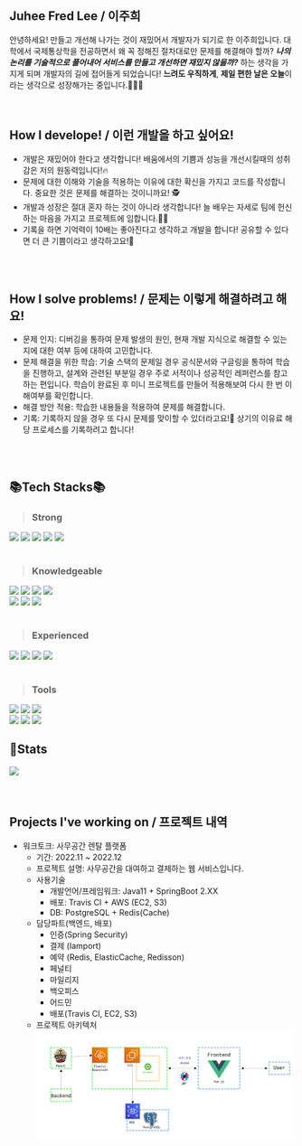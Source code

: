 ## Juhee Fred Lee / 이주희
안녕하세요! 만들고 개선해 나가는 것이 재밌어서 개발자가 되기로 한 이주희입니다.
대학에서 국제통상학을 전공하면서 왜 꼭 정해진 절차대로만 문제를 해결해야 할까? <b><i>나의 논리를 기술적으로 풀어내어 서비스를 만들고 개선하면 재밌지 않을까?</i></b> 하는 생각을 가지게 되며 개발자의 길에 접어들게 되었습니다! <b>느려도 우직하게</b>, <b>제일 편한 날은 오늘</b>이라는 생각으로 성장해가는 중입니다.💪💪💪
<br>
<br>
<br>

## How I develope! / 이런 개발을 하고 싶어요!
<ul>
    <li>개발은 재밌어야 한다고 생각합니다! 배움에서의 기쁨과 성능을 개선시킬때의 성취감은 저의 원동력입니다!🔥</li>
    <li>문제에 대한 이해와 기술을 적용하는 이유에 대한 확신을 가지고 코드를 작성합니다. 중요한 것은 문제를 해결하는 것이니까요! 🕵️</li>
    <li>개발과 성장은 절대 혼자 하는 것이 아니라 생각합니다! 늘 배우는 자세로 팀에 헌신하는 마음을 가지고 프로젝트에 임합니다.🙇‍♂️</li>
    <li>기록을 하면 기억력이 10배는 좋아진다고 생각하고 개발을 합니다! 공유할 수 있다면 더 큰 기쁨이라고 생각하고요!📝</li>
</ul>
<br />
<br />

## How I solve problems! / 문제는 이렇게 해결하려고 해요!
<ul>
    <li>문제 인지: 디버깅을 통하여 문제 발생의 원인, 현재 개발 지식으로 해결할 수 있는지에 대한 여부 등에 대하여 고민합니다.</li>
    <li>문제 해결을 위한 학습: 기술 스택의 문제일 경우 공식문서와 구글링을 통하여 학습을 진행하고, 설계와 관련된 부분일 경우 주로 서적이나 성공적인 레퍼런스를 참고하는 편입니다. 학습이 완료된 후 미니 프로젝트를 만들어 적용해보여 다시 한 번 이해여부를 확인합니다.</li>
    <li>해결 방안 적용: 학습한 내용들을 적용하여 문제를 해결합니다.</li>
    <li>기록: 기록하지 않을 경우 또 다시 문제를 맞이할 수 있더라고요!🤣 상기의 이유료 해당 프로세스를 기록하려고 합니다!</li>
</ul>
<br />
<br />

## :books:Tech Stacks:books:

> ### Strong
<div>
  <img src="https://img.shields.io/badge/Java-6DB33F?style=for-the-badge&logo=Java&logoColor=white">
  <img src="https://img.shields.io/badge/Spring Boot-6DB33F?style=for-the-badge&logo=Spring Boot&logoColor=white"/>
  <img src="https://img.shields.io/badge/JPA-6DB33F?style=for-the-badge&logo=JPA&logoColor=white"/>
  <img src="https://img.shields.io/badge/Oracle-F80000?style=for-the-badge&logo=Oracle&logoColor=white"/>
  <img src="https://img.shields.io/badge/PostgreSQL-4169E1?style=for-the-badge&logo=PostgreSQL&logoColor=white"/><br>
</div>
<br>

> ### Knowledgeable
<div>
  <img src="https://img.shields.io/badge/Spring Security-6DB33F?style=for-the-badge&logo=Spring Security&logoColor=white"/>
  <img src="https://img.shields.io/badge/MyBatis-000000?style=for-the-badge&logo=MyBatis&logoColor=red"/>
  <img src="https://img.shields.io/badge/Redis-DC382D?style=for-the-badge&logo=Redis&logoColor=white"/>
  <img src="https://img.shields.io/badge/Docker-2496ED?style=for-the-badge&logo=Docker&logoColor=white"/><br>
  <img src="https://img.shields.io/badge/Git-F05032?style=for-the-badge&logo=Git&logoColor=white"/>
  <img src="https://img.shields.io/badge/GitHub-181717?style=for-the-badge&logo=GitHub&logoColor=white"/>
  <img src="https://img.shields.io/badge/Iamport-4169E1?style=for-the-badge&logo=Iamport&logoColor=white"/><br>
</div>
<br>

> ### Experienced
<div>
  <img src="https://img.shields.io/badge/Redis-DC382D?style=for-the-badge&logo=Redis&logoColor=white"/>
  <img src="https://img.shields.io/badge/Amazon EC2-FF9900?style=for-the-badge&logo=Amazon EC2&logoColor=white"/>
  <img src="https://img.shields.io/badge/Amazon RDS-527FFF?style=for-the-badge&logo=Amazon RDS&logoColor=white"/>
  <img src="https://img.shields.io/badge/Tracis CI-964b00?style=for-the-badge&logo=Tracis CI/CD&logoColor=yellow"/>
</div>
<br>

> ### Tools
<div>
  <img src="https://img.shields.io/badge/IntelliJ-000000?style=for-the-badge&logo=IntelliJ IDEA&logoColor=white"/>
  <img src="https://img.shields.io/badge/Eclipse IDE-2C2255?style=for-the-badge&logo=Eclipse IDEA&logoColor=white"/>
  <img src="https://img.shields.io/badge/Visual Studio Code-007ACC?style=for-the-badge&logo=Visual Studio Code&logoColor=white"/><br>
  <img src="https://img.shields.io/badge/Postman-FF6C37?style=for-the-badge&logo=Postman&logoColor=white"/>
  <img src="https://img.shields.io/badge/Swagger-85EA2D?style=for-the-badge&logo=Swagger&logoColor=white"/>
  <img src="https://img.shields.io/badge/Notion-000000?style=for-the-badge&logo=Notion&logoColor=white"/><br>
</div>

## 🦾Stats
<div>
  <img src="https://github-readme-stats.vercel.app/api?username=fredlee613&show_icons=true">
<div>
<br />
<br />

## Projects I've working on / 프로젝트 내역
<ul>
    <li>워크토크: 사무공간 렌탈 플랫폼
      <ul>
        <li>기간: 2022.11 ~ 2022.12</li>  
        <li>프로젝트 설명: 사무공간을 대여하고 결제하는 웹 서비스입니다.</li>  
        <li>사용기술
          <ul>
            <li>개발언어/프레임워크: Java11 + SpringBoot 2.XX</li>
            <li>배포: Travis CI + AWS (EC2, S3)</li>
            <li>DB: PostgreSQL + Redis(Cache)</li>
          </ul>
        </li>  
        <li>담당파트(백엔드, 배포)
          <ul>
            <li>인증(Spring Security)</li>
            <li>결제 (Iamport)</li>
            <li>예약 (Redis, ElasticCache, Redisson)</li>
            <li>페널티</li>
            <li>마일리지</li>
            <li>백오피스</li>
            <li>어드민</li>
            <li>배포(Travis CI, EC2, S3)</li>
          </ul>
        </li>
        <li>프로젝트 아키텍처<br>
        <img src="./project_architecture.png", width="900px">
        </li>
      </ul>
    </li>
</ul>
<br />
<br />
